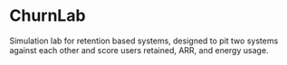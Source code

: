 # ChurnLab
Simulation lab for retention based systems, designed to pit two systems against each other and score users retained, ARR, and energy usage. 

